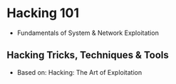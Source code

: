 # Hacking 101
- Fundamentals of System & Network Exploitation

## Hacking Tricks, Techniques & Tools

- Based on: Hacking: The Art of Exploitation
